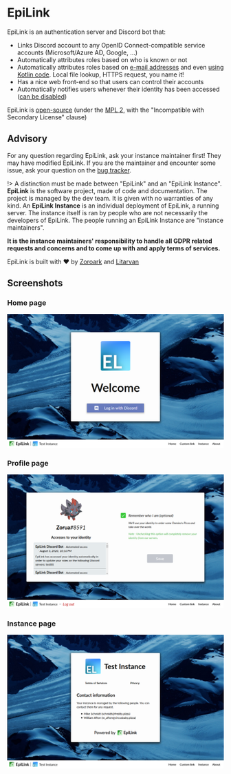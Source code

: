 # EpiLink

EpiLink is an authentication server and Discord bot that:

* Links Discord account to any OpenID Connect-compatible service accounts (Microsoft/Azure AD, Google, ...)
* Automatically attributes roles based on who is known or not
* Automatically attributes roles based on [e-mail addresses](Admin/Rulebooks.md#e-mail-validation) and even [using Kotlin code](Admin/Rulebooks.md#rules). Local file lookup, HTTPS request, you name it!
* Has a nice web front-end so that users can control their accounts
* Automatically notifies users whenever their identity has been accessed ([can be disabled](Admin/Configuration.md#privacy-configuration))

EpiLink is [open-source](https://github.com/EpiLink/EpiLink) (under the [MPL 2](https://github.com/EpiLink/EpiLink/tree/master/LICENSE), with the "Incompatible with Secondary License" clause) 

## Advisory

For any question regarding EpiLink, ask your instance maintainer first! They may have modified EpiLink. If you are the maintainer and encounter some issue, ask your question on the [bug tracker](https://github.com/EpiLink/EpiLink/issues).

!> A distinction must be made between "EpiLink" and an "EpiLink Instance". **EpiLink** is the software project, made of code and documentation. The project is managed by the dev team. It is given with no warranties of any kind. An **EpiLink Instance** is an individual deployment of EpiLink, a running server. The instance itself is ran by people who are not necessarily the developers of EpiLink. The people running an EpiLink Instance are "instance maintainers".

**It is the instance maintainers' responsibility to handle all GDPR related
requests and concerns and to come up with and apply terms of services.**

EpiLink is built with :heart: by [Zoroark](https://github.com/utybo) and [Litarvan](https://github.com/Litarvan)

## Screenshots 

### Home page

![Front-end screenshot 1](img/demo1.png)

### Profile page

![Front-end screenshot 2](img/demo2.png)

### Instance page

![Front-end screenshot 3](img/demo3.png)
